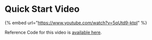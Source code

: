 # Quick Start Video

{% embed url="https://www.youtube.com/watch?v=5qUtd9-ktpI" %}

Reference Code for this video is [available here](http://download.dspconcepts.com/awelib-acos-migration-code-for-video.zip). 



